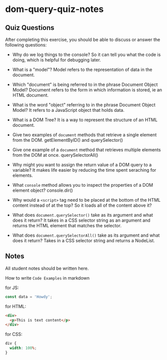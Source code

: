 # dom-query-quiz-notes

## Quiz Questions

After completing this exercise, you should be able to discuss or answer the following questions:

- Why do we log things to the console?
  So it can tell you what the code is doing, which is helpful for debugging later.
- What is a "model"?
  Model refers to the representation of data in the document.
- Which "document" is being referred to in the phrase Document Object Model?
  Document refers to the form in which information is stored, ie an HTML document.
- What is the word "object" referring to in the phrase Document Object Model?
  It refers to a JavaScript object that holds data.
- What is a DOM Tree?
  It is a way to represent the structure of an HTML document.
- Give two examples of `document` methods that retrieve a single element from the DOM.
  getElementByID() and querySelector()
- Give one example of a `document` method that retrieves multiple elements from the DOM at once.
  querySelectorAll()
- Why might you want to assign the return value of a DOM query to a variable?
  It makes life easier by reducing the time spent seraching for elements.
- What `console` method allows you to inspect the properties of a DOM element object?
  console.dir()
- Why would a `<script>` tag need to be placed at the bottom of the HTML content instead of at the top?
  So it loads all of the content above it?

- What does `document.querySelector()` take as its argument and what does it return?
  It takes in a CSS selector string as an argument and returns the HTML element that matches the selector.
- What does `document.querySelectorAll()` take as its argument and what does it return?
  Takes in a CSS selector string and returns a NodeList.

## Notes

All student notes should be written here.

How to write `Code Examples` in markdown

for JS:

```javascript
const data = 'Howdy';
```

for HTML:

```html
<div>
  <p>This is text content</p>
</div>
```

for CSS:

```css
div {
  width: 100%;
}
```
